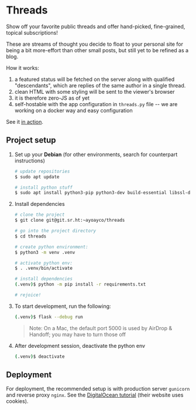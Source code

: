 # Threads

Show off your favorite public threads and offer hand-picked, fine-grained, topical subscriptions!

These are streams of thought you decide to float to your personal site for being a bit more-effort than other small posts, but still yet to be refined as a blog.

How it works:
1. a featured status will be fetched on the server along with qualified "descendants", which are replies of the same author in a single thread.
2. clean HTML with some styling will be sent to the viewer's browser
3. it is therefore zero-JS as of yet
4. self-hostable with the app configuration in `threads.py` file -- we are working on a docker way and easy configuration

See it [in action](https://ayco.io/threads).

## Project setup

1. Set up your **Debian** (for other environments, search for counterpart instructions)

    ```bash
    # update repositories
    $ sudo apt update

    # install python stuff
    $ sudo apt install python3-pip python3-dev build-essential libssl-dev libffi-dev python3-setuptools python3-venv
    ```

2. Install dependencies

    ```bash
    # clone the project 
    $ git clone git@git.sr.ht:~ayoayco/threads

    # go into the project directory
    $ cd threads

    # create python environment:
    $ python3 -m venv .venv

    # activate python env:
    $ . .venv/bin/activate

    # install dependencies
    (.venv)$ python -m pip install -r requirements.txt

    # rejoice!
    ```

3. To start development, run the following:
    ```bash
    (.venv)$ flask --debug run
    ```

    > Note: On a Mac, the default port 5000 is used by AirDrop & Handoff; you may have to turn those off

4. After development session, deactivate the python env
    ```bash
    (.venv)$ deactivate
    ```

## Deployment

For deployment, the recommended setup is with production server `gunicorn` and reverse proxy `nginx`. See the [DigitalOcean tutorial](https://www.digitalocean.com/community/tutorials/how-to-serve-flask-applications-with-gunicorn-and-nginx-on-ubuntu-20-04) (their website uses cookies).
